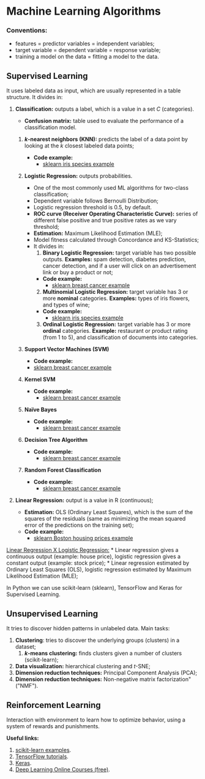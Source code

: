 # Machine Learning Algorithms

### Conventions:
* features = predictor variables = independent variables;
* target variable = dependent variable = response variable;
* training a model on the data = fitting a model to the data.

## Supervised Learning
It uses labeled data as input, which are usually represented in a table structure. It divides in:
1. **Classification:** outputs a label, which is a value in a set *C* (categories).
	* **Confusion matrix:** table used to evaluate the performance of a classification model.
	1. ***k*-nearest neighbors (KNN):** predicts the label of a data point by looking at the *k* closest labeled data points;
		* **Code example:**
			* [sklearn iris species example](https://github.com/letyrobueno/Machine-Learning/blob/master/Supervised-Learning/Classification/scikitlearn_iris.py)
	2. **Logistic Regression:** outputs probabilities.
		* One of the most commonly used ML algorithms for two-class classification;
		* Dependent variable follows Bernoulli Distribution;
		* Logistic regression threshold is 0.5, by default.
		* **ROC curve (Receiver Operating Characteristic Curve):** series of different false positive and true positive rates as we vary threshold;
		* **Estimation:** Maximum Likelihood Estimation (MLE);
		* Model fitness calculated through Concordance and KS-Statistics;
		* It divides in:
			1. **Binary Logistic Regression:** target variable has two possible outputs. **Examples:** spam detection, diabetes prediction, cancer detection, and if a user will click on an advertisement link or buy a product or not;
			* **Code example:**
				* [sklearn breast cancer example](https://github.com/letyrobueno/Machine-Learning/blob/master/Supervised-Learning/Classification/scikitlearn_breast_cancer.py)
			2. **Multinomial Logistic Regression:** target variable has 3 or more **nominal** categories. **Examples:** types of iris flowers, and types of wine;
			* **Code example:**
				* [sklearn iris species example](https://github.com/letyrobueno/Machine-Learning/blob/master/Supervised-Learning/Classification/scikitlearn_iris2.py)
			3. **Ordinal Logistic Regression:** target variable has 3 or more **ordinal** categories. **Example:** restaurant or product rating (from 1 to 5), and classification of documents into categories.
		
	3. **Support Vector Machines (SVM)**
		* **Code example:**
		* [sklearn breast cancer example](https://github.com/letyrobueno/Machine-Learning/blob/master/Supervised-Learning/Classification/scikitlearn_breast_cancer.py)
	4. **Kernel SVM**
		* **Code example:**
			* [sklearn breast cancer example](https://github.com/letyrobueno/Machine-Learning/blob/master/Supervised-Learning/Classification/scikitlearn_breast_cancer.py)	
	5. **Naïve Bayes**
		* **Code example:**
			* [sklearn breast cancer example](https://github.com/letyrobueno/Machine-Learning/blob/master/Supervised-Learning/Classification/scikitlearn_breast_cancer.py)	
	6. **Decision Tree Algorithm**
		* **Code example:**
			* [sklearn breast cancer example](https://github.com/letyrobueno/Machine-Learning/blob/master/Supervised-Learning/Classification/scikitlearn_breast_cancer.py)	
	7. **Random Forest Classification**
		* **Code example:**
			* [sklearn breast cancer example](https://github.com/letyrobueno/Machine-Learning/blob/master/Supervised-Learning/Classification/scikitlearn_breast_cancer.py)	

2. **Linear Regression:** output is a value in R (continuous);
	* **Estimation:** OLS (Ordinary Least Squares), which is the sum of the squares of the residuals (same as minimizing the mean squared error of the predictions on the training set);
	* **Code example:**
		* [sklearn Boston housing prices example](https://github.com/letyrobueno/Machine-Learning/blob/master/Supervised-Learning/Regression/scikitlearn_boston.py)

[Linear Regression X Logistic Regression:](https://www.datacamp.com/community/tutorials/understanding-logistic-regression-python)
	* Linear regression gives a continuous output (example: house price), logistic regression gives a constant output (example: stock price);
	* Linear regression estimated by Ordinary Least Squares (OLS), logistic regression estimated by Maximum Likelihood Estimation (MLE);

In Python we can use scikit-learn (sklearn), TensorFlow and Keras for Supervised Learning.

## Unsupervised Learning
It tries to discover hidden patterns in unlabeled data. Main tasks:
1. **Clustering**: tries to discover the underlying groups (clusters) in a dataset;
	1. ***k*-means clustering:** finds clusters given a number of clusters (scikit-learn);
2. **Data visualization:** hierarchical clustering and *t*-SNE;
3. **Dimension reduction techniques:** Principal Component Analysis (PCA);
4. **Dimension reduction techniques:** Non-negative matrix factorization" ("NMF").

## Reinforcement Learning
Interaction with environment to learn how to optimize behavior, using a system of rewards and punishments.

**Useful links:**
1. [scikit-learn examples](https://scikit-learn.org/stable/auto_examples/index.html).
2. [TensorFlow tutorials](https://www.tensorflow.org/tutorials/).
3. [Keras](https://keras.io/).
4. [Deep Learning Online Courses (free)](https://www.fast.ai/).
